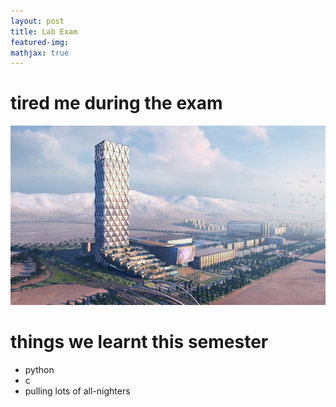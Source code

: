 ```yaml
---
layout: post
title: Lab Exam
featured-img:
mathjax: true
---
```

# tired me during the exam
![picture](/assets/images/mall.jpg)

# things we learnt this semester
- python
- c
- pulling lots of all-nighters